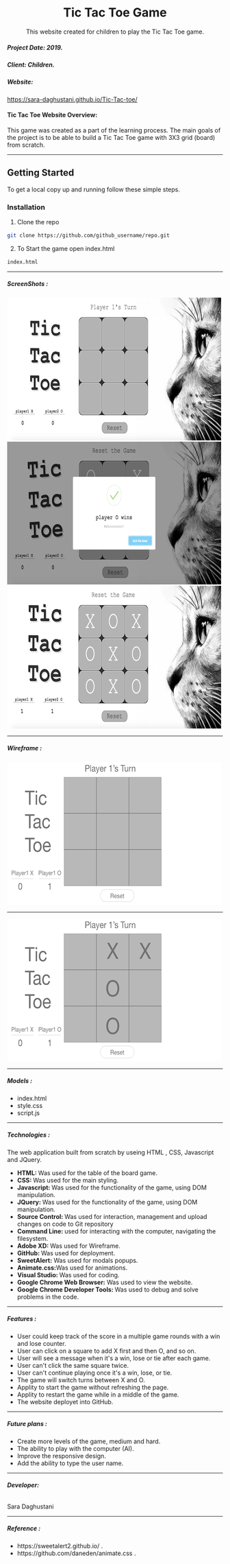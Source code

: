 <h1 align="center">Tic Tac Toe Game </h1>
<p align="center">This website created for children to play the Tic Tac Toe game.</p>

<h5> Project Date:  2019. </h5> 
<h5> Client:  Children.</h5> 
<h5> Website:</h5> 
<p><a href="https://sara-daghustani.github.io/Tic-Tac-toe/" target="_blank"> https://sara-daghustani.github.io/Tic-Tac-toe/</a></p>

<h4> Tic Tac Toe Website Overview: </h4>
<p>This game was created as a part of the learning process.
The main goals of the project is to be able to build a Tic Tac Toe game with 3X3 grid (board) from scratch.</p>

---

## Getting Started
To get a local copy up and running follow these simple steps.

### Installation
 
1. Clone the repo
```sh
git clone https://github.com/github_username/repo.git
```
2. To Start the game open index.html

```sh
index.html
```

----

<h5> ScreenShots :</h5>
<img src="/tic1.png" alt="Image" >
<img src="/tic2.png" alt="Image" >
<img src="/tic5.png" alt="Image">

---
<h5> Wireframe :</h5>
<img src="/ticWireframe.png"" alt="Image">

---
<img src="/ticWireframe1.png" alt="Image">

----
 <h5> Models :</h5>
 <ul>
  <li>index.html</li>
  <li>style.css</li>
  <li>script.js</li>
</ul>

----
<h5>Technologies :</h5>
<p>The web application built from scratch by useing HTML , CSS,  Javascript and JQuery. </p>
<ul>
  <li><strong> HTML: </strong> Was used for the table of the board game.</li>
  <li><strong> CSS: </strong> Was used for the main styling.</li>
  <li><strong> Javascript: </strong> Was used for the functionality of the game, using DOM manipulation.</li>
  <li><strong> JQuery: </strong> Was used for the functionality of the game, using DOM manipulation. </li>
  <li><strong>Source Control: </strong> Was used for interaction, management and upload changes on code to Git repository</li>
  <li><strong>Command Line:  </strong> used for interacting with the computer, navigating the filesystem.</li>
  <li><strong>Adobe XD: </strong> Was used for Wireframe.</li>
  <li><strong>GitHub:  </strong> Was used for deployment.</li>
  <li><strong>SweetAlert:</strong> Was used for modals popups.</li>
  <li><strong>Animate.css:</strong>Was used for animations.  </li>
  <li><strong>Visual Studio: </strong> Was used for coding.</li>
  <li><strong>Google Chrome Web Browser:</strong> Was used to view the website.</li>
  <li><strong>Google Chrome Developer Tools: </strong> Was used to debug and solve problems in the code.</li>
</ul>

----
<h5>Features : </h5>
<ul>
 <li> User could keep track of the score in a multiple game rounds with a win and lose counter.</li>
 <li> User can click on a square to add X first and then O, and so on.</li>
 <li> User will see a message when it's a win, lose or tie after each game. </li>
 <li> User can't click the same square twice. </li>
 <li> User can't continue playing once it's a win, lose, or tie. </li>
 <li> The game will switch turns between X and O. </li>
 <li> Applity to start the game without refreshing the page. </li>
 <li> Applity to restart the game while in a middle of the game. </li>
 <li> The website deployet into GitHub.</li>
</ul>
              
----              
<h5>Future plans : </h5>
<ul>
  <li> Create more levels of the game, medium and hard.</li>
  <li> The ability to play with the computer (AI).</li>
  <li> Improve the responsive design. </li>
  <li> Add the ability to type the user name. </li>
</ul>

----
<h6><strong> Developer: </strong></h6>
<p>Sara Daghustani</p>

----

<h5>Reference : </h5>
<ul>
 <li> https://sweetalert2.github.io/ .</li>
 <li> https://github.com/daneden/animate.css  .</li>
</ul>


 
